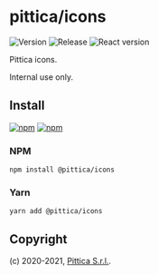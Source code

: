 # pittica/icons

![Version](https://img.shields.io/github/package-json/v/pittica/icons)
![Release](https://img.shields.io/github/v/release/pittica/icons)
![React version](https://img.shields.io/github/package-json/dependency-version/pittica/icons)

Pittica icons.

Internal use only.

## Install

[![npm](https://img.shields.io/npm/v/@pittica/icons)](https://www.npmjs.com/package/@pittica/icons)
[![npm](https://img.shields.io/npm/dm/@pittica/icons)](https://www.npmjs.com/package/@pittica/icons)

### NPM

```shell
npm install @pittica/icons
```

### Yarn

```shell
yarn add @pittica/icons
```

## Copyright

(c) 2020-2021, [Pittica S.r.l.](https://pittica.com).
